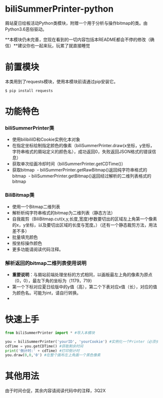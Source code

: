 # biliSummerPrinter-python
屑站夏日绘板活动Python类模块，附赠一个用于分析与操作bitmap的类。由Python3.6恶俗驱动。

**本模块仍未完善，您现在看到的一切内容包括本README都会不停的修改（确信）**建议你也一起来玩，玩累了就直接睡觉

# 前置模块
本类用到了requests模块，使用本模块前请通过pip安装它。

``` shell
$ pip install requests
```
# 功能特色
### biliSummerPrinter类
- 使用bilibiliID和Cookie实例化本对象
- 在指定坐标绘制指定颜色的像素（biliSummerPrinter.draw(x坐标，y坐标，字符串格式的屑站定义的颜色名），成功返回0，失败返回JSON格式的错误信息）
- 获取单次绘画冷却时间（biliSummerPrinter.getCDTime()）
- 获取bitmap
  - biliSummerPrinter.getRawBitmap()返回纯字符串格式的bitmap
  - biliSummerPrinter.getBitmap()返回经过解析的二维列表格式的bitmap
  
### BiliBitmap类
- 使用一个Bitmap二维列表
- 解析析纯字符串格式的bitmap为二维列表（静态方法）
- 自我裁剪（BiliBitmap.cut(x,y,长度,宽度)参数要切出的区域左上角第一个像素的x，y坐标，以及要切出区域的长度与宽度。）（还有一个静态裁剪方法，用法差不多）
- 批量填充颜色
- 按坐标操作颜色
- 更多功能请阅读代码注释。

### 解析返回的bitmap二维列表使用说明
- **重要说明**：与屑站前端处理坐标的方式相同，以画板最左上角的像素为原点（0，0），最左下角的坐标为（1179，719）
- 第一个下标对应夏日绘版中的y值（高），第二个下表对应x值（长），对应的值为颜色名。可能为int，请自行转换。
- 


# 快速上手

``` python
from biliSummerPrinter import * #导入本模块

you = biliSummerPrinter('yourID', 'yourCookie') #实例化一个Printer（必须步骤）
cdTime = you.getCDTime() #获取剩余时间
print('倒计时:' + cdTime) #打印倒计时
you.draw(0,0,'0') #在整个画布左上角画一个黑色像素
```

# 其他用法
由于时间仓促，其余内容请阅读代码中的注释，3Q2X
